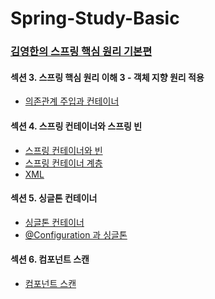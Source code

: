 # Spring-Study-Basic

### <a href="https://www.inflearn.com/course/%EC%8A%A4%ED%94%84%EB%A7%81-%ED%95%B5%EC%8B%AC-%EC%9B%90%EB%A6%AC-%EA%B8%B0%EB%B3%B8%ED%8E%B8/dashboard"> 김영한의 스프링 핵심 원리 기본편 </a>

#### 섹션 3. 스프링 핵심 원리 이해 3 - 객체 지향 원리 적용
- <a href="https://velog.io/@hyokyung918/Spring-1">의존관계 주입과 컨테이너</a>

#### 섹션 4. 스프링 컨테이너와 스프링 빈
- <a href="https://velog.io/@hyokyung918/Spring-2">스프링 컨테이너와 빈</a>
- <a href="https://velog.io/@hyokyung918/Spring-3">스프링 컨테이너 계층</a>
- <a href="https://velog.io/@hyokyung918/Spring-4">XML</a>

#### 섹션 5. 싱글톤 컨테이너
- <a href="https://velog.io/@hyokyung918/Spring-5">싱글톤 컨테이너</a>
- <a href="https://velog.io/@hyokyung918/Spring-6">@Configuration 과 싱글톤</a>

#### 섹션 6. 컴포넌트 스캔
- <a href="https://velog.io/@hyokyung918/Spring-7">컴포넌트 스캔</a>

